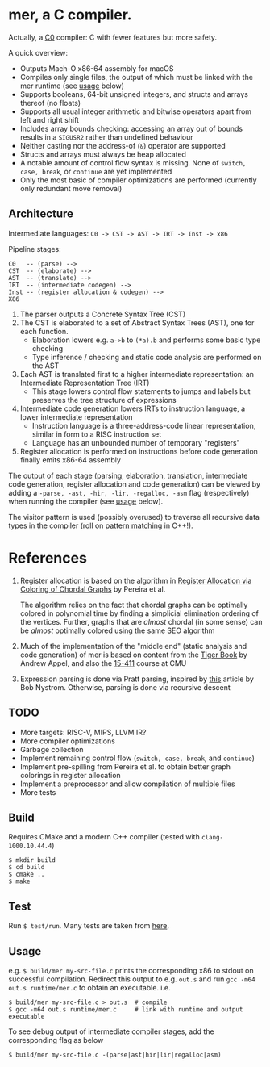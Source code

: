 # mer, a C compiler.

Actually, a [C0](http://c0.typesafety.net) compiler: C with fewer features but more safety.

A quick overview:

 * Outputs Mach-O x86-64 assembly for macOS
 * Compiles only single files, the output of which must be linked with the mer runtime (see [usage](#usage) below)
 * Supports booleans, 64-bit unsigned integers, and structs and arrays thereof (no floats)
 * Supports all usual integer arithmetic and bitwise operators apart from left and right shift
 * Includes array bounds checking: accessing an array out of bounds results in a `SIGUSR2` rather than undefined behaviour
 * Neither casting nor the address-of (`&`) operator are supported
 * Structs and arrays must always be heap allocated
 * A notable amount of control flow syntax is missing. None of `switch, case, break`, or `continue` are yet implemented
 * Only the most basic of compiler optimizations are performed (currently only redundant move removal)

## Architecture

Intermediate languages: `C0 -> CST -> AST -> IRT -> Inst -> x86`

Pipeline stages:

    C0   -- (parse) -->
    CST  -- (elaborate) -->
    AST  -- (translate) -->
    IRT  -- (intermediate codegen) -->
    Inst -- (register allocation & codegen) -->
    X86

 1. The parser outputs a Concrete Syntax Tree (CST)
 2. The CST is elaborated to a set of Abstract Syntax Trees (AST), one for each function.
    * Elaboration lowers e.g. `a->b` to `(*a).b` and performs some basic type checking
    * Type inference / checking and  static code analysis are performed on the AST
 3. Each AST is translated first to a higher intermediate representation: an Intermediate Representation Tree (IRT)
    * This stage lowers control flow statements to jumps and labels but preserves the tree structure of expressions
 4. Intermediate code generation lowers IRTs to instruction language, a lower intermediate representation
    * Instruction language is a three-address-code linear representation, similar in form to a RISC instruction set
    * Language has an unbounded number of temporary "registers"
 5. Register allocation is performed on instructions before code generation finally emits x86-64 assembly

The output of each stage (parsing, elaboration, translation, intermediate code generation, register allocation and code generation) can be viewed by adding a `-parse, -ast, -hir, -lir, -regalloc, -asm` flag (respectively) when running the compiler (see [usage](#usage) below).

The visitor pattern is used (possibly overused) to traverse all recursive data types in the compiler (roll on [pattern matching](http://www.open-std.org/jtc1/sc22/wg21/docs/papers/2019/p1371r1.pdf) in C++!).

# References

 1. Register allocation is based on the algorithm in [Register Allocation via Coloring of Chordal Graphs](http://web.cs.ucla.edu/~palsberg/paper/aplas05.pdf) by Pereira et al.

     The algorithm relies on the fact that chordal graphs can be optimally colored in polynomial time by finding a simplicial elimination ordering of the vertices.
     Further, graphs that are *almost* chordal (in some sense) can be *almost* optimally colored using the same SEO algorithm 

 2. Much of the implementation of the "middle end" (static analysis and code generation) of mer is based on content from the [Tiger Book](https://www.cs.princeton.edu/~appel/modern/ml/) by Andrew Appel, and also 
    the [15-411](https://www.cs.cmu.edu/~janh/courses/411/18/index.html) course at CMU
 
 3. Expression parsing is done via Pratt parsing, inspired by [this](http://journal.stuffwithstuff.com/2011/03/19/pratt-parsers-expression-parsing-made-easy/) article by Bob Nystrom. Otherwise, parsing is done via recursive descent


## TODO

 * More targets: RISC-V, MIPS, LLVM IR?
 * More compiler optimizations
 * Garbage collection
 * Implement remaining control flow (`switch, case, break`, and `continue`)
 * Implement pre-spilling from Pereira et al. to obtain better graph colorings in register allocation
 * Implement a preprocessor and allow compilation of multiple files
 * More tests

## Build

Requires CMake and a modern C++ compiler (tested with `clang-1000.10.44.4`)

    $ mkdir build
    $ cd build
    $ cmake ..
    $ make

## Test

Run `$ test/run`. Many tests are taken from [here](https://github.com/kevinburg/zinc).

<a name="usage"></a>
## Usage

e.g. `$ build/mer my-src-file.c` prints the corresponding x86 to stdout on successful compilation.
Redirect this output to e.g. `out.s` and run `gcc -m64 out.s runtime/mer.c` to obtain an executable. i.e.

    $ build/mer my-src-file.c > out.s  # compile
    $ gcc -m64 out.s runtime/mer.c     # link with runtime and output executable

To see debug output of intermediate compiler stages, add the corresponding flag as below

    $ build/mer my-src-file.c -(parse|ast|hir|lir|regalloc|asm)
